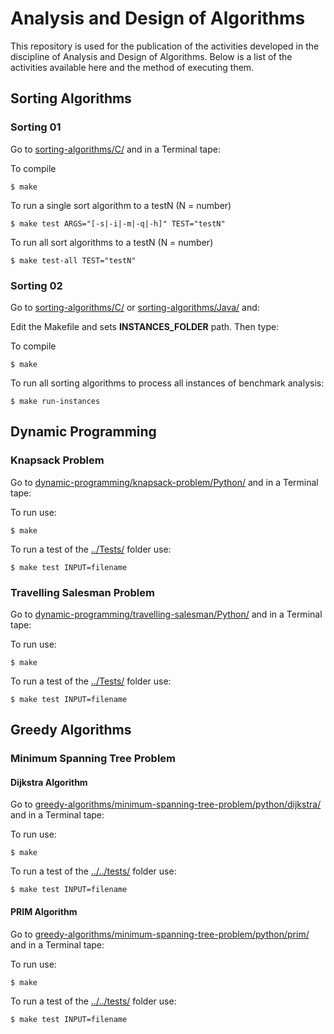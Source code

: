 # Analysis and Design of Algorithms

This repository is used for the publication of the activities developed in the discipline of Analysis and Design of Algorithms. Below is a list of the activities available here and the method of executing them.

## Sorting Algorithms

### Sorting 01
Go to [sorting-algorithms/C/](https://github.com/jorismar/APA-Algorithms/tree/master/sorting-algorithms/C) and in a Terminal tape:

To compile
```
$ make
```
To run a single sort algorithm to a testN (N = number)
```
$ make test ARGS="[-s|-i|-m|-q|-h]" TEST="testN"
```
To run all sort algorithms to a testN (N = number)
```
$ make test-all TEST="testN"
```
### Sorting 02
Go to [sorting-algorithms/C/](https://github.com/jorismar/APA-Algorithms/tree/master/sorting-algorithms/C) or 
[sorting-algorithms/Java/](https://github.com/jorismar/APA-Algorithms/tree/master/sorting-algorithms/Java) and:

Edit the Makefile and sets **INSTANCES_FOLDER** path. Then type:

To compile
```
$ make
```
To run all sorting algorithms to process all instances of benchmark analysis:
```
$ make run-instances
```

## Dynamic Programming

### Knapsack Problem
Go to [dynamic-programming/knapsack-problem/Python/](https://github.com/jorismar/APA-Algorithms/tree/master/dynamic-programming/knapsack-problem/Python) and in a Terminal tape:

To run use:
```
$ make
```

To run a test of the [../Tests/](https://github.com/jorismar/APA-Algorithms/tree/master/dynamic-programming/knapsack-problem/Tests) folder use:
```
$ make test INPUT=filename
```

### Travelling Salesman Problem
Go to [dynamic-programming/travelling-salesman/Python/](https://github.com/jorismar/APA-Algorithms/tree/master/dynamic-programming/travelling-salesman/Python) and in a Terminal tape:

To run use:
```
$ make
```

To run a test of the [../Tests/](https://github.com/jorismar/APA-Algorithms/tree/master/dynamic-programming/travelling-salesman/Tests) folder use:
```
$ make test INPUT=filename
```

## Greedy Algorithms

### Minimum Spanning Tree Problem

#### Dijkstra Algorithm
Go to [greedy-algorithms/minimum-spanning-tree-problem/python/dijkstra/](https://github.com/jorismar/APA-Algorithms/tree/master/greedy-algorithms/minimum-spanning-tree-problem/python/dijkstra) and in a Terminal tape:

To run use:
```
$ make
```

To run a test of the [../../tests/](https://github.com/jorismar/APA-Algorithms/tree/master/greedy-algorithms/minimum-spanning-tree-problem/tests) folder use:
```
$ make test INPUT=filename
```

#### PRIM Algorithm
Go to [greedy-algorithms/minimum-spanning-tree-problem/python/prim/](https://github.com/jorismar/APA-Algorithms/tree/master/greedy-algorithms/minimum-spanning-tree-problem/python/prim) and in a Terminal tape:

To run use:
```
$ make
```

To run a test of the [../../tests/](https://github.com/jorismar/APA-Algorithms/tree/master/greedy-algorithms/minimum-spanning-tree-problem/tests) folder use:
```
$ make test INPUT=filename
```
